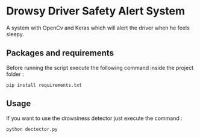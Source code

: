 # Drowsy Driver Safety Alert System
A system with OpenCv and Keras which will alert the driver when he feels sleepy.

## Packages and requirements 
Before running the script execute the following command inside the project folder :
```
pip install requirements.txt
```

## Usage
If you want to use the drowsiness detector just execute the command :
```
python dectector.py
```
